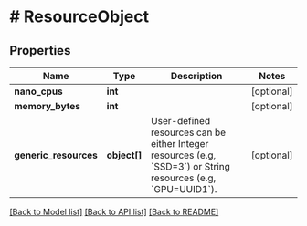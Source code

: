 # # ResourceObject

## Properties

Name | Type | Description | Notes
------------ | ------------- | ------------- | -------------
**nano_cpus** | **int** |  | [optional]
**memory_bytes** | **int** |  | [optional]
**generic_resources** | **object[]** | User-defined resources can be either Integer resources (e.g, &#x60;SSD&#x3D;3&#x60;) or String resources (e.g, &#x60;GPU&#x3D;UUID1&#x60;). | [optional]

[[Back to Model list]](../../README.md#models) [[Back to API list]](../../README.md#endpoints) [[Back to README]](../../README.md)

